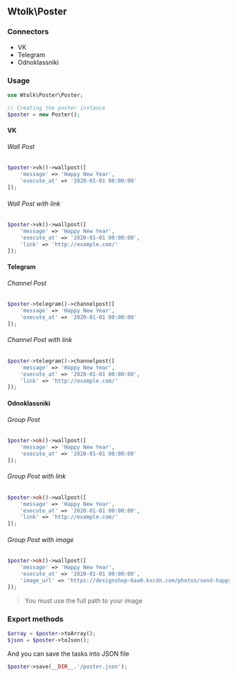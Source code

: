 ## Wtolk\Poster

### Connectors

* VK
* Telegram
* Odnoklassniki


### Usage
 
```php
use Wtolk\Poster\Poster; 

// Creating the poster instance
$poster = new Poster();

```

#### VK
###### Wall Post
```php
$poster->vk()->wallpost([
    'message' => 'Happy New Year',
    'execute_at' => '2020-01-01 00:00:00'
]);
```
###### Wall Post with link
```php
$poster->vk()->wallpost([
    'message' => 'Happy New Year',
    'execute_at' => '2020-01-01 00:00:00',
    'link' => 'http://example.com/'
]);
```
#### Telegram
###### Channel Post
```php
$poster->telegram()->channelpost([
    'message' => 'Happy New Year',
    'execute_at' => '2020-01-01 00:00:00'
]);
```

###### Channel Post with link
```php
$poster->telegram()->channelpost([
    'message' => 'Happy New Year',
    'execute_at' => '2020-01-01 00:00:00',
    'link' => 'http://example.com/'
]);
```

#### Odnoklassniki
###### Group Post
```php
$poster->ok()->wallpost([
    'message' => 'Happy New Year',
    'execute_at' => '2020-01-01 00:00:00'
]);
```

###### Group Post with link
```php
$poster->ok()->wallpost([
    'message' => 'Happy New Year',
    'execute_at' => '2020-01-01 00:00:00',
    'link' => 'http://example.com/'
]);
```

###### Group Post with image
```php
$poster->ok()->wallpost([
    'message' => 'Happy New Year',
    'execute_at' => '2020-01-01 00:00:00',
    'image_url' => 'https://designshop-6aa0.kxcdn.com/photos/send-happy-new-year-photo-cards-online-confetti-15237_90.jpg'
]);
```
>You must use the full path to your image

### Export methods

```php
$array = $poster->toArray();
$json = $poster->toJson();
```

And you can save the tasks into JSON file
```php
$poster->save(__DIR__.'/poster.json');
```